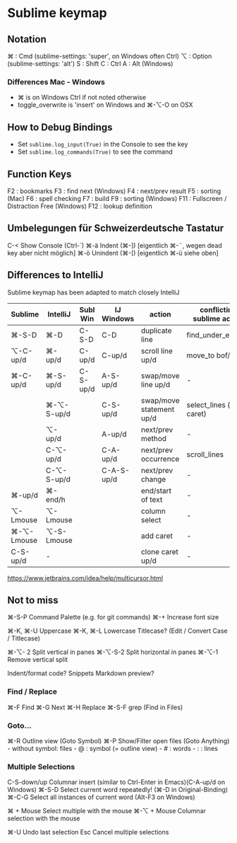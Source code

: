 Sublime keymap
==============

## Notation

⌘ : Cmd (sublime-settings: 'super', on Windows often Ctrl)
⌥ : Option (sublime-settings: 'alt')
S : Shift
C : Ctrl
A : Alt (Windows)

### Differences Mac - Windows

- ⌘ is on Windows Ctrl if not noted otherwise
- toggle_overwrite is 'insert' on Windows and ⌘-⌥-O on OSX


## How to Debug Bindings

- Set `sublime.log_input(True)` in the Console to see the key
- Set `sublime.log_commands(True)` to see the command


## Function Keys

F2  : bookmarks
F3  : find next (Windows)
F4  : next/prev result
F5  : sorting (Mac)
F6  : spell checking
F7  : build
F9  : sorting (Windows)
F11 : Fullscreen / Distraction Free (Windows)
F12 : lookup definition


## Umbelegungen für Schweizerdeutsche Tastatur

C-<     Show Console (Ctrl-`)
⌘-ä     Indent (⌘-])   [eigentlich ⌘-¨, wegen dead key aber nicht möglich]
⌘-ö     Unindent (⌘-[) [eigentlich ⌘-ü siehe oben]


## Differences to IntelliJ

Sublime keymap has been adapted to match closely IntelliJ

| Sublime    | IntelliJ   | Subl Win   | IJ Windows | action                   | conflicting sublime action  | resolution     |
| ---------- | ---------- | ---------- | ---------- | ------------------------ | --------------------------- | -------------- |
| ⌘-S-D      | ⌘-D        | C-S-D      | C-D        | duplicate line           | find_under_expand           | use IJ         |
| ⌥-C-up/d   | ⌘-up/d     | C-up/d     | C-up/d     | scroll line up/d         | move_to bof/eof             |                |
| ⌘-C-up/d   | ⌘-S-up/d   | C-S-up/d   | A-S-up/d   | swap/move line up/d      | -                           | use IJ         |
|            | ⌘-⌥-S-up/d |            | C-S-up/d   | swap/move statement up/d | select_lines (clone caret)  | use Sublime    |
|            | ⌥-up/d     |            | A-up/d     | next/prev method         | -                           |                |
|            | C-⌥-up/d   |            | C-A-up/d   | next/prev occurrence     | scroll_lines                |                |
|            | C-⌥-S-up/d |            | C-A-S-up/d | next/prev change         | -                           |                |
| ⌘-up/d     | ⌘-end/h    |            |            | end/start of text        | -                           | use IJ         |
| ⌥-Lmouse   | ⌥-Lmouse   |            |            | column select            | -                           |                |
| ⌘-⌥-Lmouse | ⌥-S-Lmouse |            |            | add caret                | -                           | use IJ         |
| C-S-up/d   | -          |            |            | clone caret up/d         | -                           | use Sublime    |

https://www.jetbrains.com/idea/help/multicursor.html



## Not to miss

⌘-S-P   Command Palette (e.g. for git commands)
⌘-+     Increase font size

⌘-K, ⌘-U    Uppercase
⌘-K, ⌘-L    Lowercase
            Titlecase? (Edit / Convert Case / Titlecase)

⌘-⌥-  2     Split vertical in panes
⌘-⌥-S-2     Split horizontal in panes
⌘-⌥-1       Remove vertical split

Indent/format code?
Snippets
Markdown preview?


### Find / Replace

⌘-F         Find
⌘-G         Next
⌘-H         Replace
⌘-S-F       grep (Find in Files)


### Goto...

⌘-R     Outline view (Goto Symbol)
⌘-P     Show/Filter open files (Goto Anything)
        - without symbol: files
        - @ : symbol (= outline view)
        - # : words
        - : : lines


### Multiple Selections

C-S-down/up  Columnar insert (similar to Ctrl-Enter in Emacs)(C-A-up/d on Windows)
⌘-S-D        Select current word repeatedly! (⌘-D in Original-Binding)
⌘-C-G        Select all instances of current word (Alt-F3 on Windows)

⌘ + Mouse    Select multiple with the mouse
⌘-⌥ + Mouse  Columnar selection with the mouse


⌘-U          Undo last selection
Esc          Cancel multiple selections
